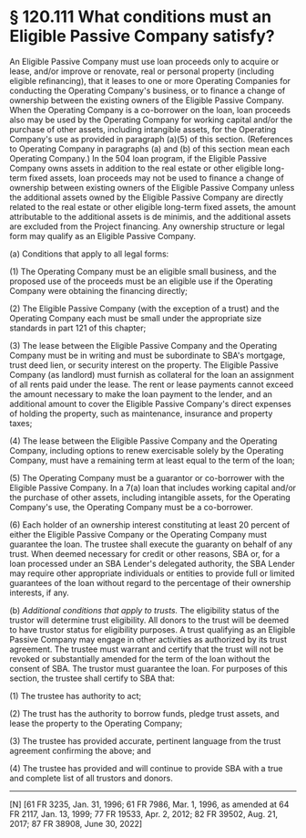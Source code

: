 # § 120.111   What conditions must an Eligible Passive Company satisfy?

An Eligible Passive Company must use loan proceeds only to acquire or lease, and/or improve or renovate, real or personal property (including eligible refinancing), that it leases to one or more Operating Companies for conducting the Operating Company's business, or to finance a change of ownership between the existing owners of the Eligible Passive Company. When the Operating Company is a co-borrower on the loan, loan proceeds also may be used by the Operating Company for working capital and/or the purchase of other assets, including intangible assets, for the Operating Company's use as provided in paragraph (a)(5) of this section. (References to Operating Company in paragraphs (a) and (b) of this section mean each Operating Company.) In the 504 loan program, if the Eligible Passive Company owns assets in addition to the real estate or other eligible long-term fixed assets, loan proceeds may not be used to finance a change of ownership between existing owners of the Eligible Passive Company unless the additional assets owned by the Eligible Passive Company are directly related to the real estate or other eligible long-term fixed assets, the amount attributable to the additional assets is de minimis, and the additional assets are excluded from the Project financing. Any ownership structure or legal form may qualify as an Eligible Passive Company.


(a) Conditions that apply to all legal forms: 


(1) The Operating Company must be an eligible small business, and the proposed use of the proceeds must be an eligible use if the Operating Company were obtaining the financing directly; 


(2) The Eligible Passive Company (with the exception of a trust) and the Operating Company each must be small under the appropriate size standards in part 121 of this chapter; 


(3) The lease between the Eligible Passive Company and the Operating Company must be in writing and must be subordinate to SBA's mortgage, trust deed lien, or security interest on the property. The Eligible Passive Company (as landlord) must furnish as collateral for the loan an assignment of all rents paid under the lease. The rent or lease payments cannot exceed the amount necessary to make the loan payment to the lender, and an additional amount to cover the Eligible Passive Company's direct expenses of holding the property, such as maintenance, insurance and property taxes;


(4) The lease between the Eligible Passive Company and the Operating Company, including options to renew exercisable solely by the Operating Company, must have a remaining term at least equal to the term of the loan; 


(5) The Operating Company must be a guarantor or co-borrower with the Eligible Passive Company. In a 7(a) loan that includes working capital and/or the purchase of other assets, including intangible assets, for the Operating Company's use, the Operating Company must be a co-borrower.


(6) Each holder of an ownership interest constituting at least 20 percent of either the Eligible Passive Company or the Operating Company must guarantee the loan. The trustee shall execute the guaranty on behalf of any trust. When deemed necessary for credit or other reasons, SBA or, for a loan processed under an SBA Lender's delegated authority, the SBA Lender may require other appropriate individuals or entities to provide full or limited guarantees of the loan without regard to the percentage of their ownership interests, if any.


(b) *Additional conditions that apply to trusts.* The eligibility status of the trustor will determine trust eligibility. All donors to the trust will be deemed to have trustor status for eligibility purposes. A trust qualifying as an Eligible Passive Company may engage in other activities as authorized by its trust agreement. The trustee must warrant and certify that the trust will not be revoked or substantially amended for the term of the loan without the consent of SBA. The trustor must guarantee the loan. For purposes of this section, the trustee shall certify to SBA that: 


(1) The trustee has authority to act; 


(2) The trust has the authority to borrow funds, pledge trust assets, and lease the property to the Operating Company; 


(3) The trustee has provided accurate, pertinent language from the trust agreement confirming the above; and 


(4) The trustee has provided and will continue to provide SBA with a true and complete list of all trustors and donors. 



---

[N] [61 FR 3235, Jan. 31, 1996; 61 FR 7986, Mar. 1, 1996, as amended at 64 FR 2117, Jan. 13, 1999; 77 FR 19533, Apr. 2, 2012; 82 FR 39502, Aug. 21, 2017; 87 FR 38908, June 30, 2022]




